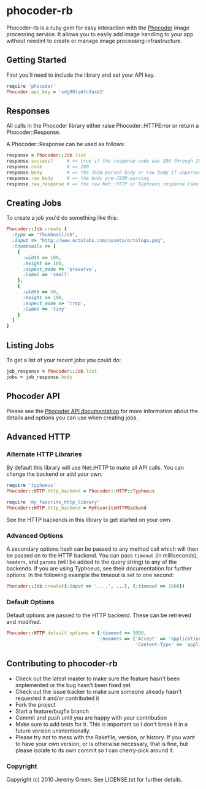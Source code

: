 phocoder-rb
================

Phocoder-rb is a ruby gem for easy interaction with the  [Phocoder](http://phocoder.com) image processing service.
It allows you to easily add image handling to your app without needint to create or manage image processing infrastructure.

## Getting Started

First you'll need to include the library and set your API key.

```ruby
require 'phocoder'
Phocoder.api_key = 'sdg98lq4fc9ask2'
```

## Responses

All calls in the Phocoder library either raise Phocoder::HTTPError or return a Phocoder::Response.

A Phocoder::Response can be used as follows:

```ruby
response = Phocoder::Job.list
response.success?     # => true if the response code was 200 through 299
response.code         # => 200
response.body         # => the JSON-parsed body or raw body if unparseable
response.raw_body     # => the body pre-JSON-parsing
response.raw_response # => the raw Net::HTTP or Typhoeus response (see below for how to use Typhoeus)
```

## Creating Jobs

To create a job you'd do something like this:

```ruby
Phocoder::Job.create {
  :type => "ThumbnailJob",
  :input => "http://www.octolabs.com/assets/octologo.png",
  :thumbnails => [
    {
      :width => 100,
      :height => 100,
      :aspect_mode => 'preserve',
      :label => 'small'
    },
    {
      :width => 50,
      :height => 100,
      :aspect_mode => 'crop',
      :label => 'tiny'
    }
  ]
}
```
    
## Listing Jobs

To get a list of your recent jobs you could do:

```ruby
job_response = Phocoder::Job.list
jobs = job_response.body
```

## Phocoder API

Please see the [Phocoder API documentation](http://www.phocoder.com/api) for more information about the details
and options you can use when creating jobs.
    
## Advanced HTTP

### Alternate HTTP Libraries

By default this library will use Net::HTTP to make all API calls. You can change the backend or add your own:

```ruby
require 'typhoeus'
Phocoder::HTTP.http_backend = Phocoder::HTTP::Typhoeus

require 'my_favorite_http_library'
Phocoder::HTTP.http_backend = MyFavoriteHTTPBackend
```

See the HTTP backends in this library to get started on your own.

### Advanced Options

A secondary options hash can be passed to any method call which will then be passed on to the HTTP backend. You can pass `timeout` (in milliseconds), `headers`, and `params` (will be added to the query string) to any of the backends. If you are using Typhoeus, see their documentation for further options. In the following example the timeout is set to one second:

```ruby
Phocoder::Job.create({:input => '....', ...}, {:timeout => 1000})
```

<!--
### SSL Verification

We will use our bundled SSL CA chain for SSL peer verification which should almost always work without a hitch. However, if you'd like to skip SSL verification you can pass an option in the secondary options hash.

**NOTE: WE HIGHLY DISCOURAGE THIS! THIS WILL LEAVE YOU VULNERABLE TO MAN-IN-THE-MIDDLE ATTACKS!**

```ruby
Phocoder::Job.create({:input => '....', ...}, {:skip_ssl_verify => true})
```

Alternatively you can add it to the default options.

```ruby
Phocoder::HTTP.default_options.merge!(:skip_ssl_verify => true)
```
-->

### Default Options

Default options are passed to the HTTP backend. These can be retrieved and modified.

```ruby
Phocoder::HTTP.default_options = {:timeout => 3000,
                                  :headers => {'Accept' => 'application/json',
                                               'Content-Type' => 'application/json'}}
```


Contributing to phocoder-rb
-----------------------------

* Check out the latest master to make sure the feature hasn't been implemented or the bug hasn't been fixed yet
* Check out the issue tracker to make sure someone already hasn't requested it and/or contributed it
* Fork the project
* Start a feature/bugfix branch
* Commit and push until you are happy with your contribution
* Make sure to add tests for it. This is important so I don't break it in a future version unintentionally.
* Please try not to mess with the Rakefile, version, or history. If you want to have your own version, or is otherwise necessary, that is fine, but please isolate to its own commit so I can cherry-pick around it.

### Copyright

Copyright (c) 2010 Jeremy Green. See LICENSE.txt for
further details.

